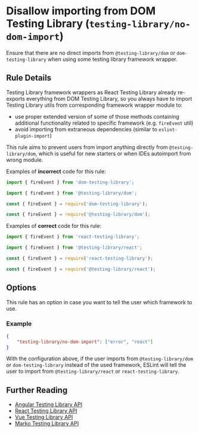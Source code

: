 # Disallow importing from DOM Testing Library (`testing-library/no-dom-import`)

Ensure that there are no direct imports from `@testing-library/dom` or
`dom-testing-library` when using some testing library framework
wrapper.

## Rule Details

Testing Library framework wrappers as React Testing Library already
re-exports everything from DOM Testing Library, so you always have to
import Testing Library utils from corresponding framework wrapper
module to:

- use proper extended version of some of those methods containing
  additional functionality related to specific framework (e.g.
  `fireEvent` util)
- avoid importing from extraneous dependencies (similar to
  `eslint-plugin-import`)

This rule aims to prevent users from import anything directly from
`@testing-library/dom`, which is useful for
new starters or when IDEs autoimport from wrong module.

Examples of **incorrect** code for this rule:

```js
import { fireEvent } from 'dom-testing-library';
```

```js
import { fireEvent } from '@testing-library/dom';
```

```js
const { fireEvent } = require('dom-testing-library');
```

```js
const { fireEvent } = require('@testing-library/dom');
```

Examples of **correct** code for this rule:

```js
import { fireEvent } from 'react-testing-library';
```

```js
import { fireEvent } from '@testing-library/react';
```

```js
const { fireEvent } = require('react-testing-library');
```

```js
const { fireEvent } = require('@testing-library/react');
```

## Options

This rule has an option in case you want to tell the user which framework to use.

### Example

```json
{
	"testing-library/no-dom-import": ["error", "react"]
}
```

With the configuration above, if the user imports from `@testing-library/dom` or `dom-testing-library` instead of the used framework, ESLint will tell the user to import from `@testing-library/react` or `react-testing-library`.

## Further Reading

- [Angular Testing Library API](https://testing-library.com/docs/angular-testing-library/api)
- [React Testing Library API](https://testing-library.com/docs/react-testing-library/api)
- [Vue Testing Library API](https://testing-library.com/docs/vue-testing-library/api)
- [Marko Testing Library API](https://testing-library.com/docs/marko-testing-library/api)
